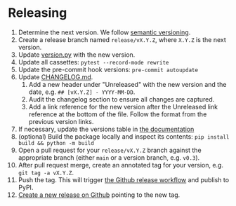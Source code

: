 # Releasing

1. Determine the next version.
   We follow [semantic versioning](https://semver.org/).
2. Create a release branch named `release/vX.Y.Z`, where `X.Y.Z` is the next version.
3. Update [version.py](pystac_client/version.py) with the new version.
4. Update all cassettes: `pytest --record-mode rewrite`
5. Update the pre-commit hook versions: `pre-commit autoupdate`
6. Update [CHANGELOG.md](CHANGELOG.md).
   1. Add a new header under "Unreleased" with the new version and the date, e.g. `## [vX.Y.Z] - YYYY-MM-DD`.
   2. Audit the changelog section to ensure all changes are captured.
   3. Add a link reference for the new version after the Unreleased link reference at the bottom of the file.
      Follow the format from the previous version links.
7. If necessary, update the versions table in [the documentation](docs/index.rst)
8. (optional) Build the package locally and inspect its contents: `pip install build && python -m build`
9. Open a pull request for your `release/vX.Y.Z` branch against the appropriate branch (either `main` or a version branch, e.g. `v0.3`).
10. After pull request merge, create an annotated tag for your version, e.g. `git tag -a vX.Y.Z`.
11. Push the tag.
   This will trigger [the Github release workflow](.github/workflows/release.yml) and publish to PyPI.
12. [Create a new release on Github](https://github.com/stac-utils/pystac-client/releases/new) pointing to the new tag.
